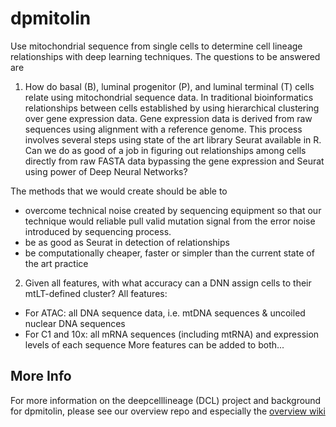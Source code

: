 # dpmitolin
Use mitochondrial sequence from single cells to determine cell lineage relationships with deep learning techniques. 
The questions to be answered are 

1. How do basal (B), luminal progenitor (P), and luminal terminal (T) cells relate using mitochondrial sequence data.  In traditional bioinformatics relationships between cells established by using hierarchical clustering over gene expression data. Gene expression data is derived from raw sequences using alignment with a reference genome. This process involves several steps using state of the art library Seurat available in R. Can we do as good of a job in figuring out relationships among cells directly from raw FASTA data bypassing the gene expression and Seurat using power of Deep Neural Networks?

The methods that we would create should be able to 
- overcome technical noise created by sequencing equipment so that our technique would reliable pull valid  mutation signal from the error noise introduced by sequencing process.
- be as good as Seurat in detection of relationships 
- be computationally cheaper, faster or simpler than the current state of the art practice

2. Given all features, with what accuracy can a DNN assign cells to their mtLT-defined cluster? All features: 
- For ATAC: all DNA sequence data, i.e. mtDNA sequences & uncoiled nuclear DNA sequences 
- For C1 and 10x: all mRNA sequences (including mtRNA) and expression levels of each sequence
More features can be added to both...


## More Info

For more information on the deepcelllineage (DCL) project and background for dpmitolin, please see our overview repo and especially the [overview wiki](https://github.com/deepcelllineage/overview/wiki)
